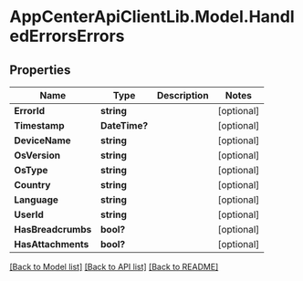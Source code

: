 # AppCenterApiClientLib.Model.HandledErrorsErrors
## Properties

Name | Type | Description | Notes
------------ | ------------- | ------------- | -------------
**ErrorId** | **string** |  | [optional] 
**Timestamp** | **DateTime?** |  | [optional] 
**DeviceName** | **string** |  | [optional] 
**OsVersion** | **string** |  | [optional] 
**OsType** | **string** |  | [optional] 
**Country** | **string** |  | [optional] 
**Language** | **string** |  | [optional] 
**UserId** | **string** |  | [optional] 
**HasBreadcrumbs** | **bool?** |  | [optional] 
**HasAttachments** | **bool?** |  | [optional] 

[[Back to Model list]](../README.md#documentation-for-models) [[Back to API list]](../README.md#documentation-for-api-endpoints) [[Back to README]](../README.md)

